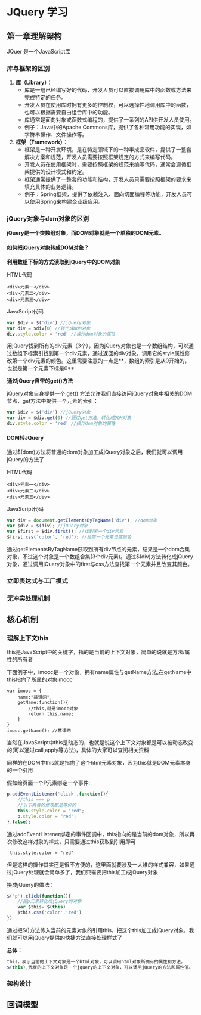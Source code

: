 # JQuery 学习

## 第一章理解架构

JQuer 是一个JavaScript库

### 库与框架的区别

1. **库（Library）**：
   - 库是一组已经编写好的代码，开发人员可以直接调用库中的函数或方法来完成特定的任务。
   - 开发人员在使用库时拥有更多的控制权，可以选择性地调用库中的函数，也可以根据需要自由组合库中的功能。
   - 库通常是面向对象或函数式编程的，提供了一系列的API供开发人员使用。
   - 例子：Java中的Apache Commons库，提供了各种常用功能的实现，如字符串操作、文件操作等。
2. **框架（Framework）**：
   - 框架是一种开发环境，是在特定领域下的一种半成品软件，提供了一整套解决方案和规范，开发人员需要按照框架规定的方式来编写代码。
   - 开发人员在使用框架时，需要按照框架的规范来编写代码，通常会遵循框架提供的设计模式和约定。
   - 框架通常提供了一整套的功能和结构，开发人员只需要按照框架的要求来填充具体的业务逻辑。
   - 例子：Spring框架，提供了依赖注入、面向切面编程等功能，开发人员可以使用Spring来构建企业级应用。

### jQuery对象与dom对象的区别

**jQuery是一个类数组对象，而DOM对象就是一个单独的DOM元素。**

#### **如何把jQuery对象转成DOM对象？**

**利用数组下标的方式读取到jQuery中的DOM对象**

HTML代码

```
<div>元素一</div>
<div>元素二</div>
<div>元素三</div>
```

JavaScript代码

```javascript
var $div = $('div') //jQuery对象
var div = $div[0] //转化成DOM对象
div.style.color = 'red' //操作dom对象的属性
```

用jQuery找到所有的div元素（3个），因为jQuery对象也是一个数组结构，可以通过数组下标索引找到第一个div元素，通过返回的div对象，调用它的style属性修改第一个div元素的颜色。这里需要注意的一点是**，数组的索引是从0开始的，也就是第一个元素下标是0**



**通过jQuery自带的get()方法**

jQuery对象自身提供一个.get() 方法允许我们直接访问jQuery对象中相关的DOM节点，get方法中提供一个元素的索引：

```javascript
var $div = $('div') //jQuery对象
var div = $div.get(0) //通过get方法，转化成DOM对象
div.style.color = 'red' //操作dom对象的属性
```



#### DOM转JQuery

通过$(dom)方法将普通的dom对象加工成jQuery对象之后，我们就可以调用jQuery的方法了

HTML代码

```
<div>元素一</div>
<div>元素二</div>
<div>元素三</div>
```

JavaScript代码

```javascript
var div = document.getElementsByTagName('div'); //dom对象
var $div = $(div); //jQuery对象
var $first = $div.first(); //找到第一个div元素
$first.css('color', 'red'); //给第一个元素设置颜色
```

通过getElementsByTagName获取到所有div节点的元素，结果是一个dom合集对象，不过这个对象是一个数组合集(3个div元素)。通过$(div)方法转化成jQuery对象，通过调用jQuery对象中的first与css方法查找第一个元素并且改变其颜色。

### 立即表达式与工厂模式

###  无冲突处理机制

## 核心机制

### 理解上下文this

this是JavaScript中的关键字，指的是当前的上下文对象，简单的说就是方法/属性的所有者

下面例子中，imooc是一个对象，拥有name属性与getName方法,在getName中this指向了所属的对象imooc

```
var imooc = {
    name:"慕课网",
    getName:function(){
        //this,就是imooc对象
        return this.name;
    }
}
imooc.getName(); //慕课网
```

当然在JavaScript中this是动态的，也就是说这个上下文对象都是可以被动态改变的(可以通过call,apply等方法)，具体的大家可以查阅相关资料

同样的在DOM中this就是指向了这个html元素对象，因为this就是DOM元素本身的一个引用

假如给页面一个P元素绑定一个事件:

```javascript
p.addEventListener('click',function(){
    //this === p
    //以下两者的修改都是等价的
    this.style.color = "red";
    p.style.color = "red";
},false);
```

通过addEventListener绑定的事件回调中，this指向的是当前的dom对象，所以再次修改这样对象的样式，只需要通过this获取到引用即可

```
 this.style.color = "red"
```

但是这样的操作其实还是很不方便的，这里面就要涉及一大堆的样式兼容，如果通过jQuery处理就会简单多了，我们只需要把this加工成jQuery对象

换成jQuery的做法：

```javascript
$('p').click(function(){
    //把p元素转化成jQuery的对象
    var $this= $(this) 
    $this.css('color','red')
})
```

通过把$()方法传入当前的元素对象的引用this，把这个this加工成jQuery对象，我们就可以用jQuery提供的快捷方法直接处理样式了

**总体：**

```javascript
this，表示当前的上下文对象是一个html对象，可以调用html对象所拥有的属性和方法。
$(this),代表的上下文对象是一个jquery的上下文对象，可以调用jQuery的方法和属性值。
```

### 架构设计

## 回调模型

